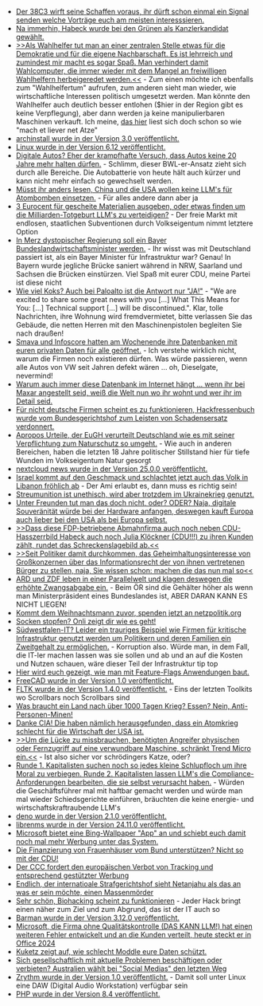 * [Der 38C3 wirft seine Schaffen voraus, ihr dürft schon einmal ein Signal senden welche Vorträge euch am meisten interesssieren.](https://halfnarp.events.ccc.de/)
* [Na immerhin, Habeck wurde bei den Grünen als Kanzlerkandidat gewählt.](https://blog.fefe.de/?ts=99c72bea)
* [>>Als Wahlhelfer tut man an einer zentralen Stelle etwas für die Demokratie und für die eigene Nachbarschaft. Es ist lehrreich und zumindest mir macht es sogar Spaß. Man verhindert damit Wahlcomputer, die immer wieder mit dem Mangel an freiwilligen Wahlhelfern herbeigeredet werden.<<](https://blog.fefe.de/?ts=99c7108a) - Zum einen möchte ich ebenfalls zum "Wahlhelfertum" aufrufen, zum anderen sieht man wieder, wie wirtschaftliche Interessen politisch umgesetzt werden. Man könnte den Wahlhelfer auch deutlich besser entlohen ($hier in der Region gibt es keine Verpflegung), aber dann werden ja keine manipulierbaren Maschinen verkauft. Ich meine, [das hier](https://bundeswahlleiterin.de/europawahlen/2024/informationen-wahlhelfer.html#b788f86c-0f05-4c27-9e4d-9b55e7e2f4ff) liest sich doch schon so wie "mach et liever net Atze"
* [archinstall wurde in der Version 3.0 veröffentlicht.](https://github.com/archlinux/archinstall/releases/tag/v3.0.0)
* [Linux wurde in der Version 6.12 veröffentlicht.](https://lwn.net/Articles/997958/)
* [Digitale Autos? Eher der krampfhafte Versuch, dass Autos keine 20 Jahre mehr halten dürfen.](https://www.borncity.com/blog/2024/11/17/was-laeuft-falsch-bei-modernen-autos/) - Schlimm, dieser BWL-er-Ansatz zieht sich durch alle Bereiche. Die Autobatterie von heute hält auch kürzer und kann nicht mehr einfach so gewechselt werden.
* [Müsst ihr anders lesen, China und die USA wollen keine LLM's für Atombomben einsetzen.](https://blog.fefe.de/?ts=99c5b2dd) - Für alles andere dann aber ja
* [3 Eurocent für gescheite Materialien ausgeben, oder etwas finden um die Milliarden-Totgeburt LLM's zu verteidigen?](https://blog.fefe.de/?ts=99c5900e) - Der freie Markt mit endlosen, staatlichen Subventionen durch Volkseigentum nimmt letztere Option
* [In Merz dystopischer Regierung soll ein Bayer Bundeslandwirtschaftsminister werden.](https://blog.fefe.de/?ts=99c581e5) - Ihr wisst was mit Deutschland passiert ist, als ein Bayer Minister für Infrastruktur war? Genau! In Bayern wurde jegliche Brücke saniert während in NRW, Saarland und Sachsen die Brücken einstürzen. Viel Spaß mit eurer CDU, meine Partei ist diese nicht
* [Wie viel Koks? Auch bei Paloalto ist die Antwort nur "JA!"](https://live.paloaltonetworks.com/t5/expedition-articles/important-update-end-of-life-announcement-for-palo-alto-networks/ta-p/589642) - "We are excited to share some great news with you [...] What This Means for You: [...] Technical support [...] will be discontinued.". Klar, tolle Nachrichten, ihre Wohnung wird fremdvermietet, bitte verlassen Sie das Gebäude, die netten Herren mit den Maschinenpistolen begleiten Sie nach draußen!
* [Smava und Infoscore hatten am Wochenende ihre Datenbanken mit euren privaten Daten für alle geöffnet.](https://www.borncity.com/blog/2024/11/19/datenleck-bei-wirtschaftsauskunftei-infoscore-und-kreditvermittler-smava/) - Ich verstehe wirklich nicht, warum die Firmen noch existieren dürfen. Was würde passieren, wenn alle Autos von VW seit Jahren defekt wären ... oh, Dieselgate, nevermind!
* [Warum auch immer diese Datenbank im Internet hängt ... wenn ihr bei Maxar angestellt seid, weiß die Welt nun wo ihr wohnt und wer ihr im Detail seid.](https://www.bleepingcomputer.com/news/security/us-space-tech-giant-maxar-discloses-employee-data-breach/)
* [Für nicht deutsche Firmen scheint es zu funktionieren, Hackfressenbuch wurde vom Bundesgerichtshof zum Leisten von Schadensersatz verdonnert.](https://www.borncity.com/blog/2024/11/18/bgh-entscheidung-schadensersatz-fuer-betroffene-nach-facebook-datenabfluss/)
* [Apropos Urteile, der EuGH verurteilt Deutschland wie es mit seiner Verpflichtung zum Naturschutz so umgeht.](https://sachsen.nabu.de/news/2024/35648.html) - Wie auch in anderen Bereichen, haben die letzten 18 Jahre politischer Stillstand hier für tiefe Wunden im Volkseigentum Natur gesorgt
* [nextcloud news wurde in der Version 25.0.0 veröffentlicht.](https://github.com/nextcloud/news/releases/tag/25.0.0)
* [Israel kommt auf den Geschmack und schlachtet jetzt auch das Volk in Libanon fröhlich ab](https://blog.fefe.de/?ts=99c24f01) - Der Ami erlaubt es, dann muss es richtig sein!
* [Streumunition ist unethisch, wird aber trotzdem im Ukrainekrieg genutzt.](https://blog.fefe.de/?ts=99c24e79)
* [Unter Freunden tut man das doch nicht, oder? ODER? Naja, digitale Souveränität würde bei der Hardware anfangen, deswegen kauft Europa auch lieber bei den USA als bei Europa selbst.](https://blog.fefe.de/?ts=99c249ec)
* [>>Dass diese FDP-betriebene Abmahnfirma auch noch neben CDU-Hasszerrbild Habeck auch noch Julia Klöckner (CDU!!!) zu ihren Kunden zählt, rundet das Schreckenslagebild ab.<<](https://blog.fefe.de/?ts=99c2ba60)
* [>>Seit Politiker damit durchkommen, das Geheimhaltungsinteresse von Großkonzernen über das Informationsrecht der von ihnen vertretenen Bürger zu stellen, naja, Sie wissen schon: machen die das nun mal so<<](https://martinsonneborn.de/1000-jahre-knast/)
* [ARD und ZDF leben in einer Parallelwelt und klagen deswegen die erhöhte Zwangsabgabe ein.](https://tuxproject.de/blog/2024/11/18-94-euro/) - Beim ÖR sind die Gehälter höher als wenn man Ministerpräsident eines Bundeslandes ist, ABER DARAN KANN ES NICHT LIEGEN!
* [Kommt dem Weihnachtsmann zuvor, spenden jetzt an netzpolitik.org](https://netzpolitik.org/2024/gegen-die-autoritaere-wende-grundrechte-zuerst/)
* [Socken stopfen? Onli zeigt dir wie es geht!](https://www.onli-blogging.de/2455/Socken-stopfen.html)
* [Südwestfalen-IT? Leider ein trauriges Beispiel wie Firmen für kritische Infrastruktur genutzt werden um Politikern und deren Familien ein Zweitgehalt zu ermöglichen.](https://blog.fefe.de/?ts=99c3e9a1) - Korruption also. Würde man, in dem Fall, die IT-ler machen lassen was sie sollen und ab und an auf die Kosten und Nutzen schauen, wäre dieser Teil der Infrastruktur tip top
* [Hier wird euch gezeigt, wie man mit Feature-Flags Anwendungen baut.](https://www.freecodecamp.org/news/build-a-flexible-api-with-feature-flags-using-open-source-tools/)
* [FreeCAD wurde in der Version 1.0 veröffentlicht.](https://lwn.net/Articles/998807/)
* [FLTK wurde in der Version 1.4.0 veröffentlicht.](https://www.fltk.org/articles.php?L1955) - Eins der letzten Toolkits wo Scrollbars noch Scrollbars sind
* [Was braucht ein Land nach über 1000 Tagen Krieg? Essen? Nein, Anti-Personen-Minen!](https://blog.fefe.de/?ts=99c0d496)
* [Danke CIA! Die haben nämlich herausgefunden, dass ein Atomkrieg schlecht für die Wirtschaft der USA ist.](https://blog.fefe.de/?ts=99c320e7)
* [>>Um die Lücke zu missbrauchen, benötigten Angreifer physischen oder Fernzugriff auf eine verwundbare Maschine, schränkt Trend Micro ein.<<](https://blog.fefe.de/?ts=99c310aa) - Ist also sicher vor schrödingers Katze, oder?
* [Runde 1. Kapitalisten suchen noch so jedes kleine Schlupfloch um ihre Moral zu verbiegen. Runde 2. Kapitalisten lassen LLM's die Compliance-Anforderungen bearbeiten, die sie selbst verursacht haben.](https://blog.fefe.de/?ts=99c30c1c) - Würden die Geschäftsführer mal mit haftbar gemacht werden und würde man mal wieder Schiedsgerichte einführen, bräuchten die keine energie- und wirtschaftskraftraubende LLM's
* [deno wurde in der Version 2.1.0 veröffentlicht.](https://github.com/denoland/deno/releases/tag/v2.1.0)
* [librenms wurde in der Version 24.11.0 veröffentlicht.](https://github.com/librenms/librenms/releases/tag/24.11.0)
* [Microsoft bietet eine Bing-Wallpaper "App" an und schiebt euch damit noch mal mehr Werbung unter das System.](https://www.borncity.com/blog/2024/11/21/windows-microsofts-bing-wallpaper-als-adware/)
* [Die Finanzierung von Frauenhäuser vom Bund unterstützen? Nicht so mit der CDU!](https://netzpolitik.org/2024/gewalthilfegesetz-aus-vor-der-ziellinie/)
* [Der CCC fordert den europäischen Verbot von Tracking und entsprechend gestützter Werbung](https://www.ccc.de/de/updates/2024/tracking-verbot)
* [Endlich, der internatioale Strafgerichtshof sieht Netanjahu als das an was er sein möchte, einen Massenmörder](https://blog.fefe.de/?ts=99c19b6c)
* [Sehr schön, Biohacking scheint zu funktionieren](https://blog.fefe.de/?ts=99c193c6) - Jeder Hack bringt einen näher zum Ziel und zum Abgrund, das ist der IT auch so
* [Barman wurde in der Version 3.12.0 veröffentlicht.](https://github.com/EnterpriseDB/barman/releases/tag/release/3.12.0)
* [Microsoft, die Firma ohne Qualitätskontrolle (DAS KANN LLM!) hat einen weiteren Fehler entwickelt und an die Kunden verteilt, heute steckt er in Office 2024](https://www.borncity.com/blog/2024/11/22/bugs-kontrollkaestchen-fehlen-in-office-gpmc-nach-update-fehlerhaft/)
* [Kuketz zeigt auf, wie schlecht Moddle eure Daten schützt.](https://www.kuketz-blog.de/moodle-unterschaetzte-risiken-durch-externe-verbindungen-wie-youtube-schul-apps-teil-2/)
* [Sich gesellschaftlich mit aktuelle Problemen beschäftigen oder verbieten? Australien wählt bei "Social Medias" den letzten Weg](https://netzpolitik.org/2024/australien-plant-verbot-sozialer-medien-fuer-alle-unter-16-jahren/)
* [Zrythm wurde in der Version 1.0 veröffentlicht.](https://www.phoronix.com/news/Zrythm-1.0) - Damit soll unter Linux eine DAW (Digital Audio Workstation) verfügbar sein
* [PHP wurde in der Version 8.4 veröffentlicht.](https://www.php.net/releases/8.4/en.php)
